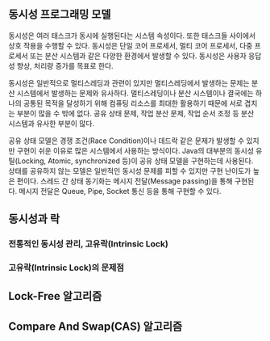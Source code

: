 
## 동시성 프로그래밍 모델
동시성은 여러 태스크가 동시에 실행된다는 시스템 속성이다. 또한 태스크들 사이에서 상호 작용을 수행할 수 있다.
동시성은 단일 코어 프로세서, 멀티 코어 프로세서, 다중 프로세서 또는 분산 시스템과 같은 다양한 환경에서 발생할 수 있다.
동시성은 사용자 응답성 향상, 처리량 증가를 목표로 한다.

동시성은 일반적으로 멀티스레딩과 관련이 있지만 멀티스레딩에서 발생하는 문제는 분산 시스템에서 발생하는 문제와 유사하다.
멀티스레딩이나 분산 시스템이나 결국에는 하나의 공통된 목적을 달성하기 위해 컴퓨팅 리소스를 최대한 활용하기 때문에 서로 겹치는 부분이 많을 수 밖에 없다.
공유 상태 문제, 작업 분산 문제, 작업 순서 조정 등 분산 시스템과 유사한 부분이 많다.


공유 상태 모델은 경쟁 조건(Race Condition)이나 데드락 같은 문제가 발생할 수 있지만 구현이 쉬운 이유로 많은 시스템에서 사용하는 방식이다.
Java의 대부분의 동시성 유틸(Locking, Atomic, synchronized 등)이 공유 상태 모델을 구현하는데 사용된다.   
상태를 공유하지 않는 모델은 일반적인 동시성 문제를 피할 수 있지만 구현 난이도가 높은 편이다. 
스레드 간 상태 동기화는 메시지 전달(Message passing)을 통해 구현된다.
메시지 전달은 Queue, Pipe, Socket 통신 등을 통해 구현할 수 있다.



## 동시성과 락
### 전통적인 동시성 관리, 고유락(Intrinsic Lock)

### 고유락(Intrinsic Lock)의 문제점


## Lock-Free 알고리즘



## Compare And Swap(CAS) 알고리즘
